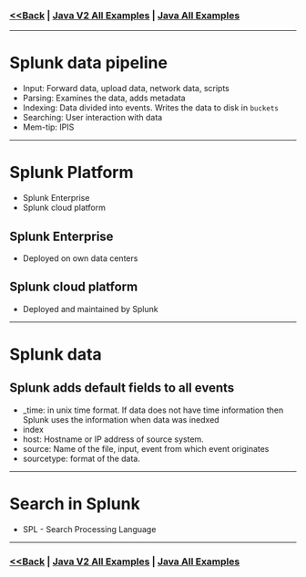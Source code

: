 ### [<<Back](../README.md) | [Java V2 All Examples](https://github.com/avinashbabudonthu/java/blob/master/java-v2/README.md) | [Java All Examples](https://github.com/avinashbabudonthu/java/blob/master/README.md)
------
# Splunk data pipeline
* Input: Forward data, upload data, network data, scripts
* Parsing: Examines the data, adds metadata
* Indexing: Data divided into events. Writes the data to disk in `buckets`
* Searching: User interaction with data
* Mem-tip: IPIS
------
# Splunk Platform
* Splunk Enterprise
* Splunk cloud platform

## Splunk Enterprise
* Deployed on own data centers

## Splunk cloud platform
* Deployed and maintained by Splunk
------
# Splunk data
## Splunk adds default fields to all events
* _time: in unix time format.  If data does not have time information then Splunk uses the information when data was inedxed
* index
* host: Hostname or IP address of source system.
* source: Name of the file, input, event from which event originates
* sourcetype: format of the data. 
------
# Search in Splunk
* SPL - Search Processing Language


------
### [<<Back](../README.md) | [Java V2 All Examples](https://github.com/avinashbabudonthu/java/blob/master/java-v2/README.md) | [Java All Examples](https://github.com/avinashbabudonthu/java/blob/master/README.md)